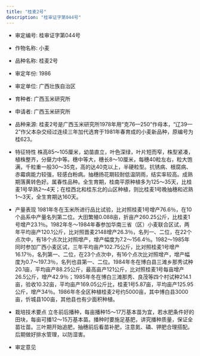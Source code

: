 ```yaml
---
title: "桂麦2号"
description: "桂审证字第044号"
---
```

* 审定编号:  桂审证字第044号

*  作物名称:  小麦

*  品种名称:  桂麦2号

*  审定年份:  1986

*  审定单位:  广西壮族自治区

* 育种者:  广西玉米研究所

*  申请者:  广西玉米研究所

*  品种来源:  桂麦2号是广西玉米研究所1978年用“克76—250”作母本，“辽39—2”作父本杂交经过连续三年加代选育于1981年春育成的小麦新品种，原编号为桂623。

*  特征特性
株高85～105厘米，幼苗直立，叶色深绿，叶片短而窄，株型紧凑，植株整齐，分蘖力中等。穗中等大，穗长8～10厘米，每穗40粒左右，粒大饱满，千粒重一般30～35克，高的达40克以上，半硬粒型。抗锈病、根腐病、赤霉病能力较强，轻感白粉病。抽穗扬花期较耐低温阴雨，结实率较高。成熟期落黄转色好。属春性品种。全生育期，桂南平原种植多为125～35天，比桂麦1号早熟2～4天；在桂西北和桂东北的山区种植，则比桂麦1号晚抽穗和迟熟1～3天，全生育期达160天。

*  产量表现
1981年冬在玉米所进行品比试验，比对照桂麦1号增产76.6％，在10个品系中产量名列第二位。大田繁殖0.088亩，折亩产260.25公斤，比桂麦1号增产23.1％。1982年冬～1984年春参加华南三省（区）小麦联合区试，两年平均亩产120.1公斤，比对照晋麦2148增产26.3％，名列一、二位，在22个点次中，有18个点次比对照增产，增产幅度为7.2～156.4％。1982～1985年同时参加广西小麦区试，三年平均亩产102.75公斤，比对照桂麦1号增产16.17％，名列第一、二位，在23个点次中，有16个点次比对照增产，增产幅度为0.7～197.3％，名列也县第一、二位。1984年冬在博白县三滩乡那秀试种20.1亩，平均亩产88.25公斤，最高亩产121公斤，比对照桂麦1号每亩增产26.5公斤，增产42.9％；1985年冬在博白三滩那秀、良茂等四个村试种214.1亩，验收10.32亩，平均亩产169.05公斤比，桂麦1号5.87亩，平均亩产125.95公斤，增产34％。1986年冬全区种植桂麦2号约5000亩，其中博白县3000亩，忻城县100亩，其他县也有少面积种植。

*  栽培技术要点
立冬前后播种，每亩播种15～17万基本苗为宜，若水肥条件好的田块，每亩可播12～15万基本苗。播种时要施足基肥，讲究播种质量，保证全苗壮苗。三叶期开始追肥，抽穗前后看苗补肥，注意氮、磷、钾肥合理搭配。后期做好排水管理，以防湿害。

*  审定意见

